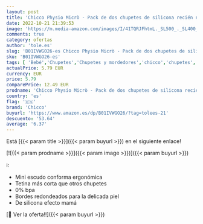 ```yaml
---
layout: post
title: 'Chicco Physio Micrò - Pack de dos chupetes de silicona recién nacido 0 - 2 meses  modelos / colores aleatorios'
date: 2022-10-21 21:39:53
image: 'https://m.media-amazon.com/images/I/41TQRJFhtmL._SL500_._SL400_.jpg'
comments: true
category: ofertas
author: 'tole.es'
slug: 'B01IVWGO26-es Chicco Physio Micrò - Pack de dos chupetes de silicona...'
sku: 'B01IVWGO26-es'
tags: [ 'Bebé','Chupetes','Chupetes y mordedores','chicco','chupetes','nacido','recién','🇪🇸', ]
actualPrice: 5.79 EUR
currency: EUR
price: 5.79
comparePrice: 12.49 EUR
prodname: 'Chicco Physio Micrò - Pack de dos chupetes de silicona recién nacido 0 - 2 meses  modelos / colores aleatorios'
country: 'es'
flag: '🇪🇸'
brand: 'Chicco'
buyurl: 'https://www.amazon.es/dp/B01IVWGO26/?tag=tolees-21'
descuento: '53.64'
average: '6.37'
---
```


Está [{{< param title >}}]({{< param buyurl >}}) en el siguiente enlace!

[![{{< param prodname >}}]({{< param image >}})]({{< param buyurl >}})

ℹ️:

- Mini escudo conforma ergonómica
- Tetina más corta que otros chupetes
- 0% bpa
- Bordes redondeados para la delicada piel
- De silicona efecto mamá

[🛒 Ver la oferta!!]({{< param buyurl >}})
